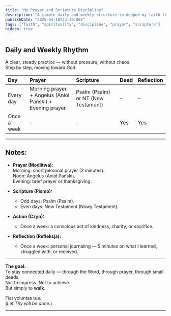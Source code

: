 ```yaml
---
title: "My Prayer and Scripture Discipline"
description: "A simple daily and weekly structure to deepen my faith through prayer, Psalms, the New Testament, reflection, and action."
publishDate: "2025-04-18T23:30:00Z"
tags: ["faith", "spirituality", "discipline", "prayer", "scripture"]
hidden: true
---
```


## Daily and Weekly Rhythm

A clear, steady practice — without pressure, without chaos.  
Step by step, moving toward God.

| Day           | Prayer                                | Scripture      | Deed | Reflection |
|:--------------|:--------------------------------------|:---------------|:-----|:-----------|
| Every day     | Morning prayer + Angelus (Anioł Pański) + Evening prayer | Psalm (Psalm) or NT (New Testament) | –   | –         |
| Once a week   | –                                    | –              | Yes | Yes       |

---

## Notes:

- **Prayer (Modlitwa):**  
  Morning: short personal prayer (2 minutes).  
  Noon: Angelus (Anioł Pański).  
  Evening: brief prayer or thanksgiving.

- **Scripture (Pismo):**  
  - Odd days: Psalm (Psalm).  
  - Even days: New Testament (Nowy Testament).

- **Action (Czyn):**  
  - Once a week: a conscious act of kindness, charity, or sacrifice.

- **Reflection (Refleksja):**  
  - Once a week: personal journaling — 5 minutes on what I learned, struggled with, or received.

---

**The goal:**  
To stay connected daily — through the Word, through prayer, through small deeds.  
Not to impress. Not to achieve.  
But simply to **walk**.

Fiat voluntas tua.  
(*Let Thy will be done.*)

---

